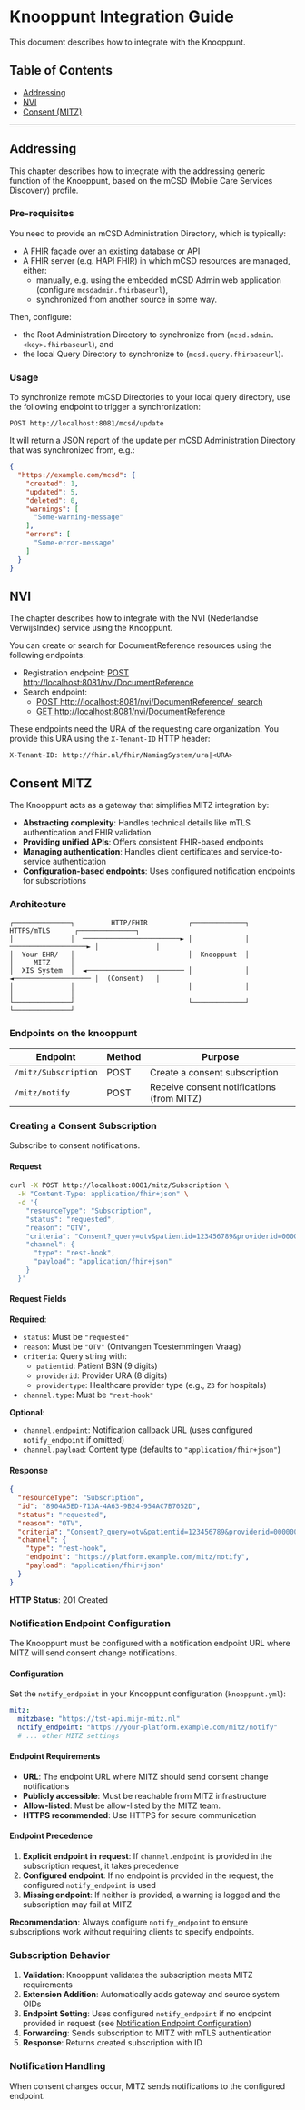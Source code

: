 # Knooppunt Integration Guide

This document describes how to integrate with the Knooppunt.

## Table of Contents

- [Addressing](#addressing)
- [NVI](#nvi)
- [Consent (MITZ)](#consent-mitz)

---

## Addressing

This chapter describes how to integrate with the addressing generic function of the Knooppunt,
based on the mCSD (Mobile Care Services Discovery) profile.

### Pre-requisites

You need to provide an mCSD Administration Directory, which is typically:

- A FHIR façade over an existing database or API
- A FHIR server (e.g. HAPI FHIR) in which mCSD resources are managed, either:
    - manually, e.g. using the embedded mCSD Admin web application (configure `mcsdadmin.fhirbaseurl`),
    - synchronized from another source in some way.

Then, configure:

- the Root Administration Directory to synchronize from (`mcsd.admin.<key>.fhirbaseurl`), and
- the local Query Directory to synchronize to (`mcsd.query.fhirbaseurl`).

### Usage

To synchronize remote mCSD Directories to your local query directory, use the following endpoint to trigger a
synchronization:

```http
POST http://localhost:8081/mcsd/update
```

It will return a JSON report of the update per mCSD Administration Directory that was synchronized from, e.g.:

```json
{
  "https://example.com/mcsd": {
    "created": 1,
    "updated": 5,
    "deleted": 0,
    "warnings": [
      "Some-warning-message"
    ],
    "errors": [
      "Some-error-message"
    ]
  }
}
```

## NVI

The chapter describes how to integrate with the NVI (Nederlandse VerwijsIndex) service using the Knooppunt.

You can create or search for DocumentReference resources using the following endpoints:

- Registration endpoint: [POST http://localhost:8081/nvi/DocumentReference](http://localhost:8081/nvi/DocumentReference)
- Search endpoint:
    - [POST http://localhost:8081/nvi/DocumentReference/_search](http://localhost:8081/nvi/DocumentReference/_search)
    - [GET http://localhost:8081/nvi/DocumentReference](http://localhost:8081/nvi/DocumentReference)

These endpoints need the URA of the requesting care organization. You provide this URA using the `X-Tenant-ID` HTTP header:

```http
X-Tenant-ID: http://fhir.nl/fhir/NamingSystem/ura|<URA>
```

## Consent MITZ

The Knooppunt acts as a gateway that simplifies MITZ integration by:

- **Abstracting complexity**: Handles technical details like mTLS authentication and FHIR validation
- **Providing unified APIs**: Offers consistent FHIR-based endpoints
- **Managing authentication**: Handles client certificates and service-to-service authentication
- **Configuration-based endpoints**: Uses configured notification endpoints for subscriptions

### Architecture

```
┌──────────────┐         HTTP/FHIR          ┌─────────────┐       HTTPS/mTLS      ┌──────────────┐
│              │  ────────────────────────► │             │  ───────────────────► │              │
│  Your EHR/   │                            │  Knooppunt  │                       │     MITZ     │
│  XIS System  │  ◄──────────────────────── │             │  ◄─────────────────── │  (Consent)   │
│              │                            │             │                       │              │
└──────────────┘                            └─────────────┘                       └──────────────┘
```

### Endpoints on the knooppunt

| Endpoint             | Method | Purpose                                   |
|----------------------|--------|-------------------------------------------|
| `/mitz/Subscription` | POST   | Create a consent subscription             |
| `/mitz/notify`       | POST   | Receive consent notifications (from MITZ) |

### Creating a Consent Subscription

Subscribe to consent notifications.

#### Request

```bash
curl -X POST http://localhost:8081/mitz/Subscription \
  -H "Content-Type: application/fhir+json" \
  -d '{
    "resourceType": "Subscription",
    "status": "requested",
    "reason": "OTV",
    "criteria": "Consent?_query=otv&patientid=123456789&providerid=00000001&providertype=Z3",
    "channel": {
      "type": "rest-hook",
      "payload": "application/fhir+json"
    }
  }'
```

#### Request Fields

**Required**:

- `status`: Must be `"requested"`
- `reason`: Must be `"OTV"` (Ontvangen Toestemmingen Vraag)
- `criteria`: Query string with:
    - `patientid`: Patient BSN (9 digits)
    - `providerid`: Provider URA (8 digits)
    - `providertype`: Healthcare provider type (e.g., `Z3` for hospitals)
- `channel.type`: Must be `"rest-hook"`

**Optional**:

- `channel.endpoint`: Notification callback URL (uses configured `notify_endpoint` if omitted)
- `channel.payload`: Content type (defaults to `"application/fhir+json"`)

#### Response

```json
{
  "resourceType": "Subscription",
  "id": "8904A5ED-713A-4A63-9B24-954AC7B7052D",
  "status": "requested",
  "reason": "OTV",
  "criteria": "Consent?_query=otv&patientid=123456789&providerid=00000001&providertype=Z3",
  "channel": {
    "type": "rest-hook",
    "endpoint": "https://platform.example.com/mitz/notify",
    "payload": "application/fhir+json"
  }
}
```

**HTTP Status**: 201 Created

### Notification Endpoint Configuration

The Knooppunt must be configured with a notification endpoint URL where MITZ will send consent change notifications.

#### Configuration

Set the `notify_endpoint` in your Knooppunt configuration (`knooppunt.yml`):

```yaml
mitz:
  mitzbase: "https://tst-api.mijn-mitz.nl"
  notify_endpoint: "https://your-platform.example.com/mitz/notify"
  # ... other MITZ settings
```

#### Endpoint Requirements

- **URL**: The endpoint URL where MITZ should send consent change notifications
- **Publicly accessible**: Must be reachable from MITZ infrastructure
- **Allow-listed**: Must be allow-listed by the MITZ team.
- **HTTPS recommended**: Use HTTPS for secure communication

#### Endpoint Precedence

1. **Explicit endpoint in request**: If `channel.endpoint` is provided in the subscription request, it takes precedence
2. **Configured endpoint**: If no endpoint is provided in the request, the configured `notify_endpoint` is used
3. **Missing endpoint**: If neither is provided, a warning is logged and the subscription may fail at MITZ

**Recommendation**: Always configure `notify_endpoint` to ensure subscriptions work without requiring clients to specify endpoints.

### Subscription Behavior

1. **Validation**: Knooppunt validates the subscription meets MITZ requirements
2. **Extension Addition**: Automatically adds gateway and source system OIDs
3. **Endpoint Setting**: Uses configured `notify_endpoint` if no endpoint provided in request (see [Notification Endpoint Configuration](#notification-endpoint-configuration))
4. **Forwarding**: Sends subscription to MITZ with mTLS authentication
5. **Response**: Returns created subscription with ID

### Notification Handling

When consent changes occur, MITZ sends notifications to the configured endpoint.
